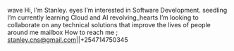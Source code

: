 wave Hi, I’m Stanley.
eyes I’m interested in Software Development.
seedling I’m currently learning Cloud and AI
revolving_hearts I’m looking to collaborate on any technical solutions that improve the lives of people around me
mailbox How to reach me ; stanley.cns@gmail.com||+254714750345
